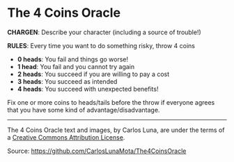 # The 4 Coins Oracle

**CHARGEN**: Describe your character (including a source of trouble!)

**RULES**: Every time you want to do something risky, throw 4 coins

* **0 heads**:	You fail and things go worse!
* **1 head**:	You fail and you cannot try again
* **2 heads**:	You succeed if you are willing to pay a cost
* **3 heads**:	You succeed as intended
* **4 heads**:	You succeed with unexpected benefits!

Fix one or more coins to heads/tails before the throw if everyone agrees that you have some kind of advantage/disadvantage.

----

The 4 Coins Oracle text and images, by Carlos Luna, are under the terms of a [Creative Commons Attribution License](https://creativecommons.org/licenses/by/3.0/).

Source: https://github.com/CarlosLunaMota/The4CoinsOracle
